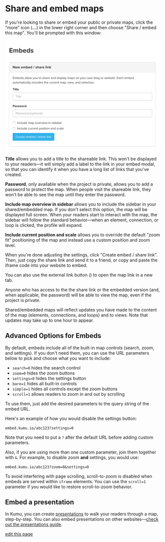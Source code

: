 # Share and embed maps

If you're looking to share or embed your public or private maps, click the "more" icon (**...**) in the lower right corner and then choose "Share / embed this map". You'll be prompted with this window:

![embed modal](/images/embed-modal.png)

**Title** allows you to add a title to the shareable link. This won't be displayed to your readers—it will simply add a label to the link in your embed modal, so that you can identify it when you have a long list of links that you've created.

**Password**, only available when the project is private, allows you to add a password to protect the map. When people visit the shareable link, they won't be able to see the map until they enter the password.

**Include map overview in sidebar** allows you to include the sidebar in your shared/embedded map. If you don't select this option, the map will be displayed full screen. When your readers start to interact with the map, the sidebar will follow the standard behavior&mdash;when an element, connection, or loop is clicked, the profile will expand.

**Include current position and scale** allows you to override the default "zoom fit" positioning of the map and instead use a custom position and zoom level.



When you're done adjusting the settings, click "Create embed / share link". Then, just copy the share link and send it to a friend, or copy and paste the iframe code into your website to embed.

You can also use the external link button (<i class="fa fa-external-link-square"></i>) to open the map link in a new tab.

<p class="alert alert-warning">
  Anyone who has access to the the share link or the embedded version (and, when applicable, the password) will be able to view the map, even if the project is private.
</p>

<div class="alert alert-warning">
  <p>
    Shared/embedded maps will reflect updates you have made to the content of the map (elements, connections, and loops) and to views. Note that updates may take up to one hour to appear.
  </p>
</div>

## Advanced Options for Embeds

By default, embeds include all of the built-in map controls (search, zoom, and settings). If you don't need them, you can use the URL parameters below to pick and choose what you want to include:

- `search=0` hides the search control
- `zoom=0` hides the zoom buttons
- `settings=0` hides the settings button
- `bare=1` hides all built-in controls
- `simple=1` hides all controls except the zoom buttons
- `scroll=1` allows readers to zoom in and out by scrolling

To use them, just add the desired parameters to the query string of the embed URL.

Here's an example of how you would disable the settings button:

```
embed.kumu.io/abc123?settings=0
```

Note that you need to put a `?` after the default URL before adding custom parameters.

Also, if you are using more than one custom parameter, join them together with `&`. For example, to disable zoom **and** settings, you would use:

```
embed.kumu.io/abc123?zoom=0&settings=0
```

<p class="alert">
  To avoid interfering with page scrolling, scroll-to-zoom is disabled when embeds are served within <code>iframe</code> elements. You can use the <code>scroll=1</code> parameter if you would like to restore scroll-to-zoom behavior.
</p>

## Embed a presentation

In Kumu, you can create [presentations](/guides/presentations.md) to walk your readers through a map, step-by-step. You can also embed presentations on other websites—[check out the presentations guide](/guides/presentations.md#embed-a-presentation).


<span class="edit-link"><a href="https://github.com/kumu/docs/blob/master/guides/share-and-embed.md" target="_blank"><i class="fa fa-github"></i> edit this page</a></span>
